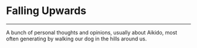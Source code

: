 # Falling Upwards
---

A bunch of personal thoughts and opinions, usually about Aikido, most often generating by walking our dog in the hills around us.
